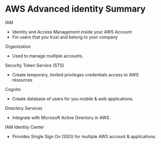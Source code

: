 # AWS Advanced identity Summary

IAM
- Identity and Access Management inside your AWS Account
- For users that you trust and belong to your company

Organization
- Used to manage multiple accounts.

Security Token Service (STS)
- Create temporary, limited privileges credentials access to AWS resources

Cognito
- Create database of users for you mobile & web applications.

Directory Services
- Integrate with Microsoft Active Directory in AWS.

IAM Identity Center
- Provides Single Sign On (SSO) for multiple AWS account & applications.